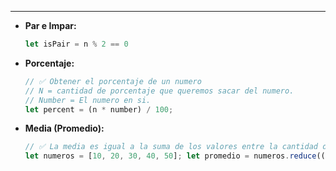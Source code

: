 
---
- **Par e Impar:**
	```javascript
	let isPair = n % 2 == 0
	```

- **Porcentaje:**
	```javascript
	// ✅ Obtener el porcentaje de un numero
	// N = cantidad de porcentaje que queremos sacar del numero.
	// Number = El numero en si.
	let percent = (n * number) / 100;
	```


- **Media (Promedio):**
	```javascript
	// ✅ La media es igual a la suma de los valores entre la cantidad de los mismos
	let numeros = [10, 20, 30, 40, 50]; let promedio = numeros.reduce((a, b) => a + b, 0) / numeros.length

	```






